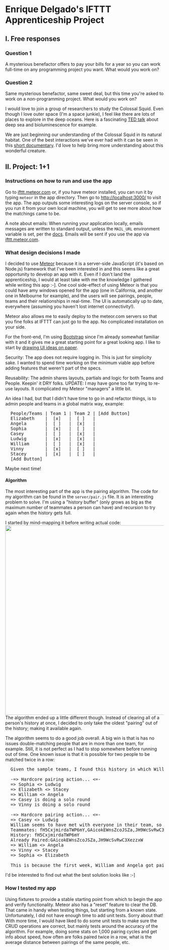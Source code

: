 Enrique Delgado's IFTTT Apprenticeship Project
==============================================

## I. Free responses

### Question 1

A mysterious benefactor offers to pay your bills for a year so you can work full-time on any programming project you want. What would you work on?

### Question 2

Same mysterious benefactor, same sweet deal, but this time you're asked to work on a _non_-programming project. What would you work on?

I would love to join a group of researchers to study the Colossal Squid. Even though I love outer space (I'm a space junkie), I feel like there are lots of places to explore in the deep oceans. Here is a fascinating [TED talk](http://www.youtube.com/watch?feature=player_embedded&v=IThAD5yKrgE) about deep sea and bioluminescence for example.

We are just beginning our understanding of the Colossal Squid in its natural habitat. One of the best interactions we've ever had with it can be seen in this [short documentary](http://dsc.discovery.com/tv-shows/curiosity/videos/discovering-the-giant-squid.htm). I'd love to help bring more understanding about this wonderful creature.

## II. Project: 1+1

### Instructions on how to run and use the app

Go to [ifttt.meteor.com](http://ifttt.meteor.com) or, if you have meteor installed, you can run it by typing `meteor` in the app directory. Then go to [http://localhost:3000/](http://localhost:3000/) to visit the app. The app outputs some interesting logs on the server console, so if you run it from your own local machine, you will get to see more about how the matchings came to be.

A note about emails: When running your application locally, emails messages are written to standard output, unless the `MAIL_URL` environment variable is set, per the [docs](http://docs.meteor.com/#email). Emails will be sent if you use the app via [ifttt.meteor.com](http://ifttt.meteor.com).

### What design decisions I made

I decided to use [Meteor](http://www.meteor.com/) because it is a server-side JavaScript (it's based on Node.js) framework that I've been interested in and this seems like a great opportunity to develop an app with it. Even if I don't land the apprenticeship, I would at least take with me the knowledge I gathered while writing this app :-]. One cool side-effect of using Meteor is that you could have amy windows opened for the app (one in California, and another one in Melbourne for example), and the users will see pairings, people, teams and their relationships in real-time. The UI is automatically up to date, everywhere (assuming you haven't lost internet connectivity!).

Meteor also allows me to easily deploy to the meteor.com servers so that you fine folks at IFTTT can just go to the app. No complicated installation on your side.

For the front-end, I'm using [Bootstrap](http://twitter.github.io/bootstrap/) since I'm already somewhat familiar with it and it gives me a great starting point for a great looking app. I like to start by [drawing UI ideas on paper](http://campl.us/cmguAJlqokm).

Security: The app does not require logging in. This is just for simplicity sake. I wanted to spend time working on the minimum viable app before adding features that weren't part of the specs.

Reusability: The admin shares layouts, partials and logic for both Teams and People. Keepin' it DRY folks. UPDATE: I may have gone too far trying to re-use layouts. It complicated my Meteor "managers" a little bit.

An idea I had, but that I didn't have time to go in and refactor things, is to admin people and teams in a global matrix way, example:
<pre>
  People/Teams | Team 1 | Team 2 | [Add Button]
  Elizabeth    |  [x]   |  [ ]   | 
  Angela       |  [ ]   |  [x]   | 
  Sophia       |  [x]   |  [ ]   | 
  Casey        |  [ ]   |  [x]   | 
  Ludwig       |  [x]   |  [x]   | 
  William      |  [ ]   |  [x]   | 
  Vinny        |  [x]   |  [ ]   | 
  Stacey       |  [x]   |  [ ]   | 
  [Add Button]
</pre>
Maybe next time!

#### Algorithm

The most interesting part of the app is the pairing algorithm. The code for my algorithm can be found in the `server/pair.js` file. It is an interesting problem to solve. I'm using a "history buffer" (only grows as big as the maximum number of teammates a person can have) and recursion to try again when the history gets full.

I started by mind-mapping it before writing actual code:
<a href="https://dl.dropboxusercontent.com/u/74442973/Pairingprocess.png" target="_blank"><img src="https://dl.dropboxusercontent.com/u/74442973/Pairingprocess.png" style="width:600px"></a>
The algorithm ended up a little different though. Instead of clearing all of a person's history at once, I decided to only take the oldest "pairing" out of the history; making it available again.

The algorithm seems to do a good job overall. A big win is that is has no issues double-matching people that are in more than one team, for example. Still, it is not perfect as I had to stop somewhere before running out of time. One known issue is that it is possible for two people to be matched twice in a row:
<pre>
  Given the sample teams, I found this history in which William and Angela got matched twice in a row:

  -=> Hardcore pairing action... <=-
  => Sophia <> Ludwig
  => Elizabeth <> Stacey
  => William <> Angela
  => Casey is doing a solo round
  => Vinny is doing a solo round

  -=> Hardcore pairing action... <=-
  => Casey <> Ludwig
  William seems to have met with everyone in their team, so lets call an old friend.
  Teammates: fH5CxjmirdaTWP6mY,GAicokEWnsZcoJSZa,JH9WcSvRwC3XezzxW
  History: fH5CxjmirdaTWP6mY
  Already Paired:GAicokEWnsZcoJSZa,JH9WcSvRwC3XezzxW
  => William <> Angela
  => Vinny <> Stacey
  => Sophia <> Elizabeth

  This is because the first week, William and Angela got paired, and in the second week, Ludwig and Casey got paired before William got paired. Therefore, only Angela was left available in Team 2 for William, so the got paired twice in a row.
</pre>

I'd be interested to find out what the best solution looks like :-]

### How I tested my app

Using fixtures to provide a stable starting point from which to begin the app and verify functionality. Meteor also has a "reset" feature to clear the DB. That came in handy when testing things, but starting from a known state. Unfortunately, I did not have enough time to add unit tests. Sorry about that! With more time, I would have liked to do some unit tests to make sure the CRUD operations are correct, but mainly tests around the accuracy of the algorithm. For example, doing some stats on 1,000 pairing cycles and get info about speed, how often are folks paired twice in a row, what is the average distance between pairings of the same people, etc.